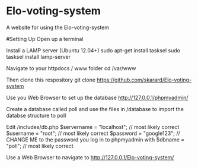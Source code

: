 # Elo-voting-system
A website for using the Elo-voting-system

#Setting Up
Open up a terminal

Install a LAMP server (Ubuntu 12.04+)
sudo apt-get install tasksel
sudo tasksel install lamp-server

Navigate to your httpdocs / www folder
cd /var/www

Then clone this respository 
git clone https://github.com/skarard/Elo-voting-system

Use you Web Browser to set up the database
http://127.0.0.1/phpmyadmin/

Create a database called poll and use the files in /database to import the databse structure to poll

Edit /includes/db.php
$servername = "localhost"; // most likely correct
$username = "root"; // most likely correct
$password = "google123"; // CHANGE ME to the password you log in to phpmyadmin with
$dbname = "poll"; // most likely correct


Use a Web Browser to navigate to
http://127.0.0.1/Elo-voting-system/
